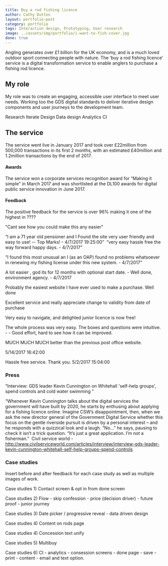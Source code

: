 ```yaml
---
title: Buy a rod fishing licence
author: Cathy Dutton
layout: portfolio-post
category: portfolio
tags: Interaction design, Prototyping, User research
image: ../assets/img/portfolio/i-want-to-fish-cover.jpg
done: true
---
```


<p class="highlight-quote">
Angling generates over £1 billion for the UK economy, and is a much loved outdoor sport connecting people with nature. The ‘buy a rod fishing licence’ service is a digital transformation service to enable anglers to purchase a fishing rod licence.
</p>

<h2 class="heading">My role</h2>

My role was to create an engaging, accessible user interface to meet user needs. Working too the GDS digital standards to deliver iterative design components and user journeys to the development team.

Research
Iterate
Design
Data design
Analytics
CI


<h2 class="heading">The service</h2>
The service went live in January 2017 and took over £22million from 500,000 transactions in its first 2 months, with an estimated £40million and 1.2million transactions by the end of 2017. 

<h4 class="heading">Awards</h4>
The service won a corporate services recognition award for “Making it simple” in March 2017 and was shortlisted at the DL100 awards for digital public service innovation in June 2017.


<h4 class="heading">Feedback</h4>
The positive feedback for the service is over 96% making it one of the highest in ????

"Cant see how you could make this any easier"

“I am a 71 year old pensioner and I Found the site very user friendly and easy to use!  --   Top Marks! - 4/7/2017 19:25:00” 
“very easy hassle free the way forward happy days. - 4/7/2017”

“I found this most unusual an I (as an OAP) found no problems whatsoever in renewing my fishing license under this new system. - 4/7/2017”

A lot easier , god its for 12 months with optional start date. - Well done, environment agency. - 4/7/2017

Probably the easiest website I have ever used to make a purchase. Well done

Excellent service and really appreciate change to validity from date of purchase 

Very easy to navigate, and delighted junior licence is now free!

The whole process was very easy. The boxes and questions were intuitive. -  - Good effort, hard to see how it can be improved.

MUCH MUCH MUCH better than the previous post office website.

5/14/2017 16:42:00


Hassle free service. Thank you.
5/2/2017 15:04:00

<h3 class="heading">Press</h3>


“Interview: GDS leader Kevin Cunnington on Whitehall 'self-help groups', spend controls and cold water swimming
”

“Whenever Kevin Cunnington talks about the digital services the government will have built by 2020, he starts by enthusing about applying for a fishing licence online.
Imagine CSW’s disappointment, then, when we ask the new director general of the Government Digital Service whether this focus on the gentle riverside pursuit is driven by a personal interest – and he responds with a quizzical look and a laugh. “No...” he says, pausing to check it isn’t a trick question. “It’s just a great application. I’m not a fisherman.” 
Civil service world - http://www.civilserviceworld.com/articles/interview/interview-gds-leader-kevin-cunnington-whitehall-self-help-groups-spend-controls



<h3 class="heading">Case studies</h3>
Insert before and after feedback for each case study as well as multiple images of work.


Case studies 1) Contact screen & opt in from done screen

Case studies 2) Flow -  skip confession - price (decision driver) - future proof - junior journey

Case studies 3) Date picker / progressive reveal - data driven design

Case studies 4) Content on rods page

Case studies 4) Concession text unify

Case studies 5) Multibuy

Case studies 6) CI - analytics - consession screens - done page - save - print - content - email and text option.
